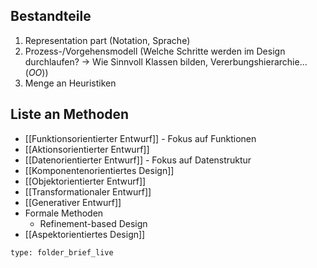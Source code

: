 ## Bestandteile
1. Representation part (Notation, Sprache)
2. Prozess-/Vorgehensmodell (Welche Schritte werden im Design durchlaufen? -> Wie Sinnvoll Klassen bilden, Vererbungshierarchie... (*OO*))
 3. Menge an Heuristiken

## Liste an Methoden
- [[Funktionsorientierter Entwurf]] - Fokus auf Funktionen
- [[Aktionsorientierter Entwurf]]
- [[Datenorientierter Entwurf]] - Fokus auf Datenstruktur
- [[Komponentenorientiertes Design]]
- [[Objektorientierter Entwurf]]
- [[Transformationaler Entwurf]]
- [[Generativer Entwurf]]
- Formale Methoden
	- Refinement-based Design
- [[Aspektorientiertes Design]]
```ccard
type: folder_brief_live
```
 
